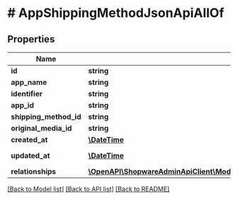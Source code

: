 # # AppShippingMethodJsonApiAllOf

## Properties

Name | Type | Description | Notes
------------ | ------------- | ------------- | -------------
**id** | **string** |  | [optional]
**app_name** | **string** |  |
**identifier** | **string** |  |
**app_id** | **string** |  | [optional]
**shipping_method_id** | **string** |  |
**original_media_id** | **string** |  | [optional]
**created_at** | [**\DateTime**](\DateTime.md) |  | [readonly]
**updated_at** | [**\DateTime**](\DateTime.md) |  | [optional] [readonly]
**relationships** | [**\OpenAPI\ShopwareAdminApiClient\Model\AppShippingMethodJsonApiAllOfRelationships**](AppShippingMethodJsonApiAllOfRelationships.md) |  | [optional]

[[Back to Model list]](../../README.md#models) [[Back to API list]](../../README.md#endpoints) [[Back to README]](../../README.md)
